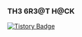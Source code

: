 ### TH3 6R3@T H@CK

[![Tistory Badge](http://img.shields.io/badge/Tistory-000000?style=flat-square&logo=Tistory&link=https://vvh0am1.tistory.com/)](https://vvh0am1.tistory.com/)


<!--
**vvh0ann1/vvh0ann1** is a ✨ _special_ ✨ repository because its `README.md` (this file) appears on your GitHub profile.

Here are some ideas to get you started:

- 🔭 I’m currently working on ...
- 🌱 I’m currently learning ...
- 👯 I’m looking to collaborate on ...
- 🤔 I’m looking for help with ...
- 💬 Ask me about ...
- 📫 How to reach me: ...
- 😄 Pronouns: ...
- ⚡ Fun fact: ...
-->
